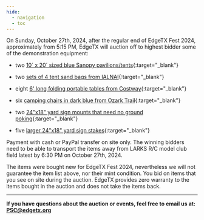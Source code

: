 ```yaml
---
hide:
  - navigation
  - toc
---
```


On Sunday, October 27th, 2024, after the regular end of EdgeTX Fest 2024, approximately from 5:15 PM, EdgeTX will auction off to highest bidder some of the demonstration equipment:

 - two [10´ x 20´ sized blue Sanopy pavilions/tents](https://www.walmart.com/ip/SANOPY-10-x-20-EZ-Pop-Up-Canopy-Tent-Party-Tent-Outdoor-Event-Instant-Tent-Gazebo-with-6-Removable-Sidewalls-and-Carry-Bag-Dark-Gray/2581958731){:target="_blank"}

 - two [sets of 4 tent sand bags from IALNAI](https://www.amazon.com/IALNAI-Outdoor-Advertising-Sunshade-Windproof/dp/B09JC325FK/ref=sr_1_5){:target="_blank"}

 - eight [6' long folding portable tables from Costway](https://www.walmart.com/ip/Costway-6-Folding-Table-Portable-Plastic-Indoor-Outdoor-Picnic-Party-Dining-Camp-Tables/114186284?adsRedirect=true){:target="_blank"}

 - six [camping chairs in dark blue from Ozark Trail](https://www.walmart.com/ip/Ozark-Trail-Adult-Basic-Quad-Folding-Camp-Chair-with-Cup-Holder-Black/223562405){:target="_blank"}

 - two [24"x18" yard sign mounts that need no ground poking](https://www.amazon.com/dp/B0CM5PVLWC){:target="_blank"}

 - five [larger 24"x18" yard sign stakes](https://www.amazon.com/dp/B07W7QN9FP?th=1){:target="_blank"}

Payment with cash or PayPal transfer on site only. The winning bidders need to be able to transport the items away from LARKS R/C model club field latest by 6:30 PM on October 27th, 2024.

The items were bought new for EdgeTX Fest 2024, nevertheless we will not guarantee the item list above, nor their mint condition. You bid on items that you see on site during the auction. EdgeTX provides zero warranty to the items bought in the auction and does not take the items back.

---
       
**If you have questions about the auction or events, feel free to email us at: PSC@edgetx.org**
